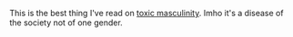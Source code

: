 This is the best thing I've read on <a href="https://en.wikipedia.org/wiki/Toxic_masculinity">toxic masculinity</a>. Imho it's a disease of the society not of one gender.
